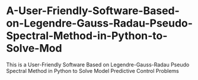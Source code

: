 # A-User-Friendly-Software-Based-on-Legendre-Gauss-Radau-Pseudo-Spectral-Method-in-Python-to-Solve-Mod
This is a User-Friendly Software Based on Legendre-Gauss-Radau Pseudo Spectral Method in Python to Solve Model Predictive Control Problems
